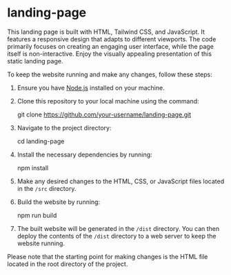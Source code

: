 # landing-page

This landing page is built with HTML, Tailwind CSS, and JavaScript.
It features a responsive design that adapts to different viewports.
The code primarily focuses on creating an engaging user interface, while the page itself is non-interactive.
Enjoy the visually appealing presentation of this static landing page.

To keep the website running and make any changes, follow these steps:
1. Ensure you have [Node.js](https://nodejs.org) installed on your machine.

2. Clone this repository to your local machine using the command:
   
   git clone https://github.com/your-username/landing-page.git
   
3. Navigate to the project directory:
   
   cd landing-page
   
4. Install the necessary dependencies by running:
   
   npm install
   
5. Make any desired changes to the HTML, CSS, or JavaScript files located in the `/src` directory.

6. Build the website by running:
   
   npm run build
   
7. The built website will be generated in the `/dist` directory. You can then deploy the contents of the `/dist` directory to a web server to keep the website running.

Please note that the starting point for making changes is the HTML file located in the root directory of the project.
